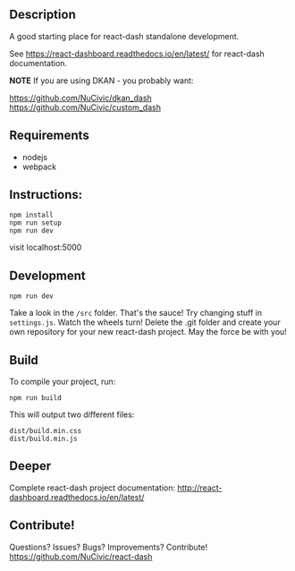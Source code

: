 ## Description
A good starting place for react-dash standalone development.

See https://react-dashboard.readthedocs.io/en/latest/ for react-dash documentation.

**NOTE** If you are using DKAN - you probably want:

https://github.com/NuCivic/dkan_dash
https://github.com/NuCivic/custom_dash


## Requirements
- nodejs
- webpack

## Instructions:
```
npm install
npm run setup
npm run dev
```

visit localhost:5000

## Development
```
npm run dev
```

Take a look in the `/src` folder.
That's the sauce!
Try changing stuff in `settings.js`.
Watch the wheels turn!
Delete the .git folder and create your own repository for your new react-dash project.
May the force be with you!

## Build
To compile your project, run:
```
npm run build
```

This will output two different files: 

```
dist/build.min.css
dist/build.min.js
```

## Deeper
Complete react-dash project documentation:
http://react-dashboard.readthedocs.io/en/latest/

## Contribute!
Questions? Issues? Bugs? Improvements? Contribute!
https://github.com/NuCivic/react-dash
